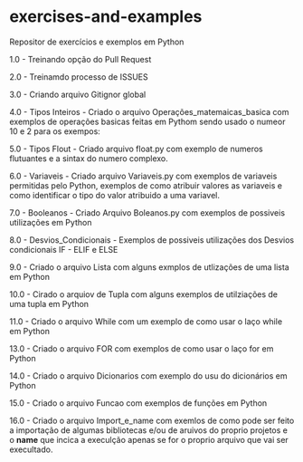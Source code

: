 # exercises-and-examples
Repositor de exercícios  e exemplos em Python

1.0 - Treinando opção do Pull Request

2.0 - Treinamdo processo de ISSUES

3.0 - Criando arquivo Gitignor global

4.0 - Tipos Inteiros - Criado o arquivo Operações_matemaicas_basica
    com exemplos de operações basicas feitas em Pythom sendo usado 
    o numeor 10 e 2 para os exempos:
   
5.0 - Tipos Flout - Criado arquivo float.py com exemplo de numeros
    flutuantes e a sintax do numero complexo.
   
6.0 - Variaveis - Criado arquivo Variaveis.py com exemplos de variaveis
    permitidas pelo Python, exemplos de como atribuir valores as variaveis
    e como identificar o tipo do valor atribuido a uma variavel.

7.0 - Booleanos - Criado Arquivo Boleanos.py com exemplos de possiveis
    utilizações em Python
    
8.0 - Desvios_Condicionais - Exemplos de possiveis utilizações dos 
    Desvios condicionais IF - ELIF e ELSE 
 
9.0 - Criado o arquivo Lista com alguns exmplos de utlizações de uma lista em Python
 
10.0 - Cirado o arquiov de Tupla com alguns exemplos de utilziações de uma tupla em Python
 
11.0 - Criado o arquivo While com um exemplo de como usar o laço while em Python
 
13.0 - Criado o arquivo FOR com exemplos de como usar o laço for em Python

14.0 - Criado o arquivo Dicionarios com exemplo do usu do dicionários em Python  

15.0 - Criado o arquivo Funcao com exemplos de funções em Python

16.0 - Criado o arquivo Import_e_name com exemlos de como pode ser feito a importação 
    de algumas bibliotecas e/ou de aruivos do proprio projetos e o __name__ que incica
    a execulção apenas se for o proprio arquivo que vai ser execultado.
   
 